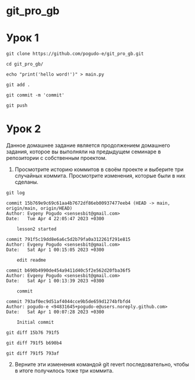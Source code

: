 # git_pro_gb

# Урок 1
```
git clone https://github.com/pogudo-e/git_pro_gb.git
```

```
cd git_pro_gb/
```

```
echo "print('hello word!')" > main.py
```

```
git add .
```

```
git commit -m 'commit'
```

```
git push
```

# Урок 2
Данное домашнее задание является продолжением домашнего задания, которое вы выполняли на предыдущем семинаре в репозитории с собственным проектом.

1. Просмотрите историю коммитов в своём проекте и выберите три случайных коммита. Просмотрите изменения, которые были в них сделаны.

```
git log
```

```
commit 15b769e9c69c61aa4b7672df86eb00937477eeb4 (HEAD -> main, origin/main, origin/HEAD)
Author: Evgeny Pogudo <sensesbit@gmail.com>
Date:   Tue Apr 4 22:05:47 2023 +0300

    lesson2 started

commit 791f5c19dd8e6a6c5d2b79fa0a312261f291e815
Author: Evgeny Pogudo <sensesbit@gmail.com>
Date:   Sat Apr 1 00:15:05 2023 +0300

    edit readme

commit b690b4990de454a9411d40c5f2e562d20fba36f5
Author: Evgeny Pogudo <sensesbit@gmail.com>
Date:   Sat Apr 1 00:13:39 2023 +0300

    commit

commit 793af0ec9d51af4044cce9b5de659d1274bfbfd4
Author: pogudo-e <94831645+pogudo-e@users.noreply.github.com>
Date:   Sat Apr 1 00:07:28 2023 +0300

    Initial commit
```

```
git diff 15b76 791f5

git diff 791f5 b690b4

git diff 791f5 793af
```

2. Верните эти изменения командой git revert последовательно, чтобы в итоге получилось тоже три коммита.

```

```